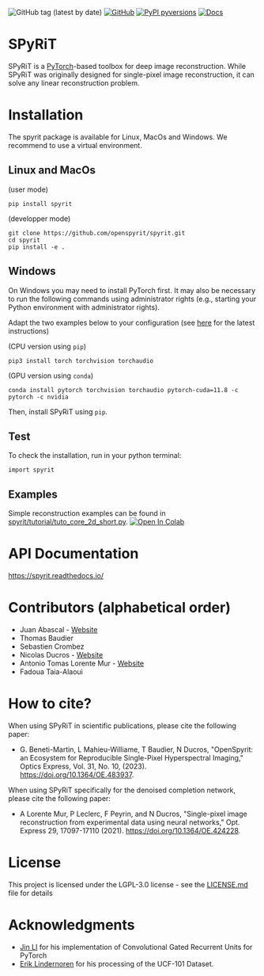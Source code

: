 ![GitHub tag (latest by date)](https://img.shields.io/github/v/tag/openspyrit/spyrit?logo=github)
[![GitHub](https://img.shields.io/github/license/openspyrit/spyrit?style=plastic)](https://github.com/openspyrit/spyrit/blob/master/LICENSE.md)
[![PyPI pyversions](https://img.shields.io/pypi/pyversions/spyrit.svg)](https://pypi.python.org/pypi/spyrit/)
[![Docs](https://readthedocs.org/projects/spyrit/badge/?version=latest&style=flat)](https://spyrit.readthedocs.io/en/master/)

# SPyRiT
SPyRiT is a [PyTorch](https://pytorch.org/)-based toolbox for deep image reconstruction. While SPyRiT was originally designed for single-pixel image reconstruction, it can solve any linear reconstruction problem.
   
# Installation
The spyrit package is available for Linux, MacOs and Windows. We recommend to use a virtual environment.
## Linux and MacOs
(user mode)
```
pip install spyrit
```
(developper mode)
```
git clone https://github.com/openspyrit/spyrit.git
cd spyrit
pip install -e .
```

## Windows
On Windows you may need to install PyTorch first. It may also be necessary to run the following commands using administrator rights (e.g., starting your Python environment with administrator rights).

Adapt the two examples below to your configuration (see [here](https://pytorch.org/get-started/locally/) for the latest instructions)

(CPU version using `pip`)

```
pip3 install torch torchvision torchaudio
```

(GPU version using `conda`)

``` shell
conda install pytorch torchvision torchaudio pytorch-cuda=11.8 -c pytorch -c nvidia
```

Then, install SPyRiT using `pip`.

## Test
To check the installation, run in your python terminal:
```
import spyrit
```

## Examples
Simple reconstruction examples can be found in [spyrit/tutorial/tuto_core_2d_short.py](https://github.com/openspyrit/spyrit/blob/master/spyrit/test/tuto_core_2d_short.py). 
[![Open In Colab](https://colab.research.google.com/assets/colab-badge.svg)](https://colab.research.google.com/github/openspyrit/spyrit/blob/demo_colab/spyrit/tutorial/tuto_core_2d_short.ipynb)


# API Documentation
https://spyrit.readthedocs.io/

# Contributors (alphabetical order)
* Juan Abascal - [Website](https://juanabascal78.wixsite.com/juan-abascal-webpage)
* Thomas Baudier
* Sebastien Crombez
* Nicolas Ducros - [Website](https://www.creatis.insa-lyon.fr/~ducros/WebPage/index.html)
* Antonio Tomas Lorente Mur - [Website](https://www.creatis.insa-lyon.fr/~lorente/)
* Fadoua Taia-Alaoui

# How to cite?
When using SPyRiT in scientific publications, please cite the following paper:

* G. Beneti-Martin, L Mahieu-Williame, T Baudier, N Ducros, "OpenSpyrit: an Ecosystem for Reproducible Single-Pixel Hyperspectral Imaging," Optics Express, Vol. 31, No. 10, (2023). https://doi.org/10.1364/OE.483937.

When using SPyRiT specifically for the denoised completion network, please cite the following paper:

* A Lorente Mur, P Leclerc, F Peyrin, and N Ducros, "Single-pixel image reconstruction from experimental data using neural networks," Opt. Express 29, 17097-17110 (2021). https://doi.org/10.1364/OE.424228. 

# License
This project is licensed under the LGPL-3.0 license - see the [LICENSE.md](LICENSE.md) file for details

# Acknowledgments
* [Jin LI](https://github.com/happyjin/ConvGRU-pytorch) for his implementation of Convolutional Gated Recurrent Units for PyTorch
* [Erik Lindernoren](https://github.com/eriklindernoren/Action-Recognition) for his processing of the UCF-101 Dataset.
